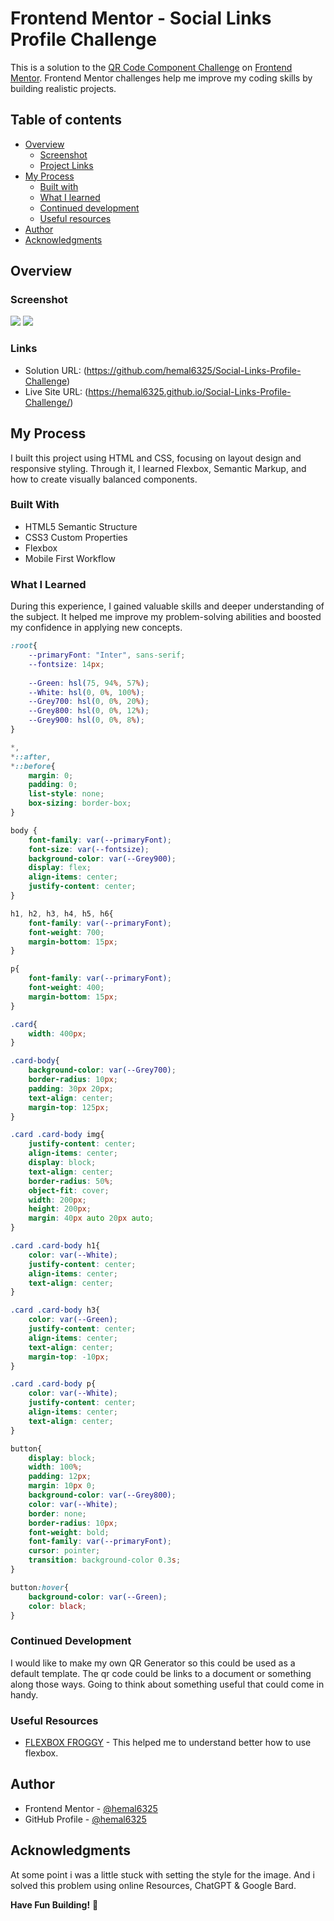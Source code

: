 # Frontend Mentor - Social Links Profile Challenge

This is a solution to the [QR Code Component Challenge](https://www.frontendmentor.io/challenges/qr-code-component-iux_sIO_H) on [Frontend Mentor](https://www.frontendmentor.io/challenges/qr-code-component-iux_sIO_H). Frontend Mentor challenges help me improve my coding skills by building realistic projects.

## Table of contents

- [Overview](#overview)
  - [Screenshot](#screenshot)
  - [Project Links](#links)
- [My Process](#my-process)
  - [Built with](#built-with)
  - [What I learned](#what-i-learned)
  - [Continued development](#continued-development)
  - [Useful resources](#useful-resources)
- [Author](#author)
- [Acknowledgments](#acknowledgments)


## Overview

### Screenshot

![](design/preview.jpg)
![](design/desktoppreview.JPG)


### Links

- Solution URL: (https://github.com/hemal6325/Social-Links-Profile-Challenge)
- Live Site URL: (https://hemal6325.github.io/Social-Links-Profile-Challenge/)

## My Process
I built this project using HTML and CSS, focusing on layout design and responsive styling. Through it, I learned Flexbox, Semantic Markup, and how to create visually balanced components.

### Built With

- HTML5 Semantic Structure
- CSS3 Custom Properties
- Flexbox
- Mobile First Workflow


### What I Learned

During this experience, I gained valuable skills and deeper understanding of the subject. It helped me improve my problem-solving abilities and boosted my confidence in applying new concepts.


```css
:root{
    --primaryFont: "Inter", sans-serif;
    --fontsize: 14px;
    
    --Green: hsl(75, 94%, 57%);
    --White: hsl(0, 0%, 100%);
    --Grey700: hsl(0, 0%, 20%);
    --Grey800: hsl(0, 0%, 12%);
    --Grey900: hsl(0, 0%, 8%);
}

*,
*::after,
*::before{
    margin: 0;
    padding: 0;
    list-style: none;
    box-sizing: border-box;
}

body {
    font-family: var(--primaryFont);
    font-size: var(--fontsize);
    background-color: var(--Grey900);
    display: flex;
    align-items: center;
    justify-content: center;
}

h1, h2, h3, h4, h5, h6{
    font-family: var(--primaryFont);
    font-weight: 700;
    margin-bottom: 15px;
}

p{
    font-family: var(--primaryFont);
    font-weight: 400;
    margin-bottom: 15px;
}

.card{
    width: 400px;
}

.card-body{
    background-color: var(--Grey700);
    border-radius: 10px;
    padding: 30px 20px;
    text-align: center;
    margin-top: 125px;
}

.card .card-body img{
    justify-content: center;
    align-items: center;
    display: block;
    text-align: center;
    border-radius: 50%;
    object-fit: cover;
    width: 200px;  
    height: 200px;
    margin: 40px auto 20px auto;
}

.card .card-body h1{
    color: var(--White);
    justify-content: center;
    align-items: center;
    text-align: center;
}

.card .card-body h3{
    color: var(--Green);
    justify-content: center;
    align-items: center;
    text-align: center;
    margin-top: -10px;
}

.card .card-body p{
    color: var(--White);
    justify-content: center;
    align-items: center;
    text-align: center;
}

button{
    display: block;
    width: 100%;
    padding: 12px;
    margin: 10px 0;
    background-color: var(--Grey800);
    color: var(--White);
    border: none;
    border-radius: 10px;
    font-weight: bold;
    font-family: var(--primaryFont);
    cursor: pointer;
    transition: background-color 0.3s;
}

button:hover{
    background-color: var(--Green);
    color: black;
}


```

### Continued Development

I would like to make my own QR Generator so this could be used as a default template. The qr code could be links to a document or something along those ways. Going to think about something useful that could come in handy.

### Useful Resources

- [FLEXBOX FROGGY](https://flexboxfroggy.com/) - This helped me to understand better how to use flexbox.


## Author

- Frontend Mentor - [@hemal6325](https://www.frontendmentor.io/profile/hemal6325)
- GitHub Profile - [@hemal6325](https://github.com/hemal6325/)

## Acknowledgments


At some point i was a little stuck with setting the style for the image. And i solved this problem using online Resources, ChatGPT & Google Bard.


**Have Fun Building!** 🚀

